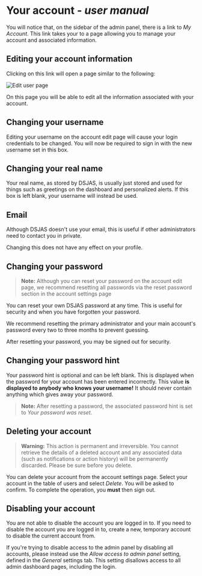 # Your account - *user manual*

You will notice that, on the sidebar of the admin panel, there is a link to *My Account*. This link takes your to a page allowing you to manage your account and associated information.

## Editing your account information

Clicking on this link will open a page similar to the following:

![Edit user page](https://i.imgur.com/XPHnxBN.png)

On this page you will be able to edit all the information associated with your account.

## Changing your username

Editing your username on the account edit page will cause your login credentials to be changed. You will now be required to sign in with the new username set in this box.

## Changing your real name

Your real name, as stored by DSJAS, is usually just stored and used for things such as greetings on the dashboard and personalized alerts. If this box is left blank, your username will instead be used.

## Email

Although DSJAS doesn't use your email, this is useful if other administrators need to contact you in private.

Changing this does not have any effect on your profile.

## Changing your password

> **Note:** Although you can reset your password on the account edit page, we recommend resetting all passwords via the reset password section in the account settings page

You can reset your own DSJAS password at any time. This is useful for security and when you have forgotten your password.

We recommend resetting the primary administrator and your main account's password every two to three months to prevent guessing.

After resetting your password, you may be signed out for security.

## Changing your password hint

Your password hint is optional and can be left blank. This is displayed when the password for your account has been entered incorrectly. This value **is displayed to anybody who knows your username!** It should never contain anything which gives away your password.

> **Note:** After resetting a password, the associated password hint is set to *Your password was reset*.

## Deleting your account

> **Warning:** This action is permanent and irreversible. You cannot retrieve the details of a deleted account and any associated data (such as notifications or action history) will be permanently discarded. Please be sure before you delete.

You can delete your account from the account settings page. Select your account in the table of users and select *Delete*. You will be asked to confirm. To complete the operation, you **must** then sign out.

## Disabling your account

You are not able to disable the account you are logged in to. If you need to disable the account you are logged in to, create a new, temporary account to disable the current account from.

If you're trying to disable access to the admin panel by disabling all accounts, please instead use the *Allow access to admin panel* setting, defined in the *General* settings tab. This setting disallows access to all admin dashboard pages, including the login.
